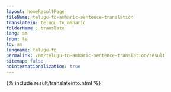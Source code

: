 ```yaml
---
layout: homeResultPage
fileName: telugu-to-amharic-sentence-translation
translatein: telugu_to_amharic
folderName : translate
lang: am
from: te
to: am
langname: telugu-to
permalink: /am/telugu-to-amharic-sentence-translation/result
sitemap: false
nointernationalization: true
---
```

{% include result/translateinto.html %}

<script src="/js/result/translation.js" data-foldername="{{page.folderName}}" data-lang="{{page.lang}}"></script>
